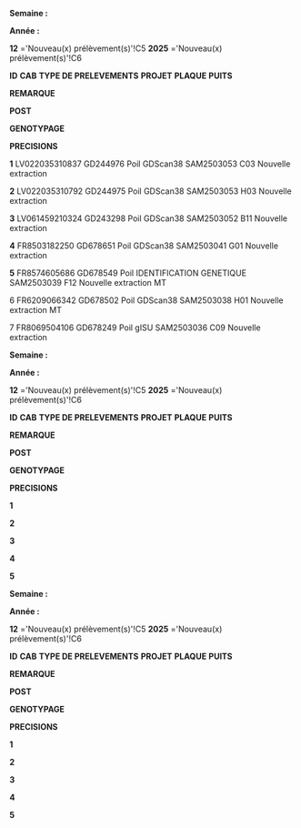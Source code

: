 **Semaine :**

**Année :**


**12** ='Nouveau(x) prélèvement(s)'!C5
**2025** ='Nouveau(x) prélèvement(s)'!C6


**ID** **CAB** **TYPE DE PRELEVEMENTS** **PROJET** **PLAQUE** **PUITS**


**REMARQUE**

**POST**

**GENOTYPAGE**


**PRECISIONS**


**1** LV022035310837 GD244976 Poil GDScan38 SAM2503053 C03 Nouvelle extraction

**2** LV022035310792 GD244975 Poil GDScan38 SAM2503053 H03 Nouvelle extraction

**3** LV061459210324 GD243298 Poil GDScan38 SAM2503052 B11 Nouvelle extraction

**4** FR8503182250 GD678651 Poil GDScan38 SAM2503041 G01 Nouvelle extraction

**5** FR8574605686 GD678549 Poil IDENTIFICATION GENETIQUE SAM2503039 F12 Nouvelle extraction MT

6 FR6209066342 GD678502 Poil GDScan38 SAM2503038 H01 Nouvelle extraction MT

7 FR8069504106 GD678249 Poil gISU SAM2503036 C09 Nouvelle extraction

**Semaine :**

**Année :**


**12** ='Nouveau(x) prélèvement(s)'!C5
**2025** ='Nouveau(x) prélèvement(s)'!C6


**ID** **CAB** **TYPE DE PRELEVEMENTS** **PROJET** **PLAQUE** **PUITS**


**REMARQUE**

**POST**

**GENOTYPAGE**


**PRECISIONS**


**1**

**2**

**3**

**4**

**5**

**Semaine :**

**Année :**


**12** ='Nouveau(x) prélèvement(s)'!C5
**2025** ='Nouveau(x) prélèvement(s)'!C6


**ID** **CAB** **TYPE DE PRELEVEMENTS** **PROJET** **PLAQUE** **PUITS**


**REMARQUE**

**POST**

**GENOTYPAGE**


**PRECISIONS**


**1**

**2**

**3**

**4**

**5**

